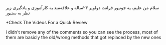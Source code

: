 سلام من علیم، یه جونیور فرانت دولوپر ۲۳ساله و علاقه‌مند به کارآموزی و یادگیری زیر نظر یه سنیور 


*Check The Videos For a Quick Review 

i didn't remove any of the comments so you can see the process, most of them are basicly the old/wrong methods that got replaced by the new ones 
